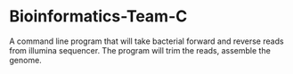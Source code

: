 # Bioinformatics-Team-C

A command line program that will take bacterial forward and reverse reads from illumina sequencer. The program will trim the reads, assemble the genome.
